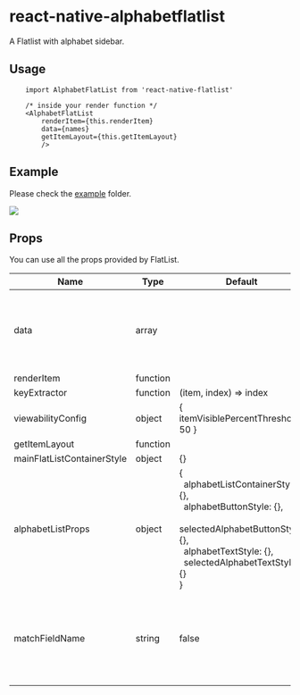# react-native-alphabetflatlist

A Flatlist with alphabet sidebar.

## Usage

```
    import AlphabetFlatList from 'react-native-flatlist'

    /* inside your render function */
    <AlphabetFlatList
        renderItem={this.renderItem}
        data={names}
        getItemLayout={this.getItemLayout}
        />
```

## Example

Please check the [example](https://github.com/ayushnawani/react-native-alphabetflatlist/blob/master/example/AlphabetFlatListExample.js) folder.

![](https://github.com/ayushnawani/react-native-alphabetflatlist/blob/master/example/demo.gif)

## Props

You can use all the props provided by FlatList.

| Name                       | Type     | Default                                                                                                                                                                                             | Required | Description                                                                                                   |
| -------------------------- | -------- | --------------------------------------------------------------------------------------------------------------------------------------------------------------------------------------------------- | -------- | ------------------------------------------------------------------------------------------------------------- |
| data                       | array    |                                                                                                                                                                                                     | YES      | Expects array of strings. If you are passing array of objects then also use matchFieldName prop.              |
| renderItem                 | function |                                                                                                                                                                                                     | YES      |
| keyExtractor               | function | (item, index) => index                                                                                                                                                                              |          |
| viewabilityConfig          | object   | { itemVisiblePercentThreshold: 50 }                                                                                                                                                                 |          |
| getItemLayout              | function |                                                                                                                                                                                                     | YES      |
| mainFlatListContainerStyle | object   | {}                                                                                                                                                                                                  |          |
| alphabetListProps          | object   | { <br>&ensp;alphabetListContainerStyle: {},<br>&ensp;alphabetButtonStyle: {},<br>&ensp;selectedAlphabetButtonStyle: {},<br>&ensp;alphabetTextStyle: {},<br>&ensp;selectedAlphabetTextStyle: {}<br>} |          |
| matchFieldName             | string   | false                                                                                                                                                                                               |          | If data array contains object then pass a field name whose value you want to show on main list. See [Issue #2](https://github.com/ayushnawani/react-native-alphabetflatlist/issues/2). |
